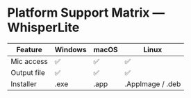 
# Platform Support Matrix — WhisperLite

| Feature     | Windows | macOS | Linux            |
| ----------- | ------- | ----- | ---------------- |
| Mic access  | ✅       | ✅     | ✅                |
| Output file | ✅       | ✅     | ✅                |
| Installer   | .exe    | .app  | .AppImage / .deb |
